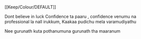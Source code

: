 [[Keep/Colour/DEFAULT]] 

Dont believe in luck
Confidence ta paaru , confidence venumu na professional la nall irukkum,
Kaakaa pudichu mela varamudiyathu


Nee gurunath kuta pothanumuna gurunath tha maaranum

